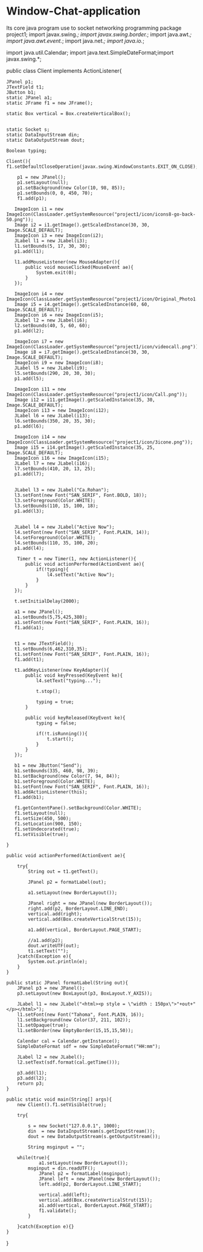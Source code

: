 # Window-Chat-application
Its core java program use to socket networking programming
package project1;
import javax.swing.*;
import javax.swing.border.*;
import java.awt.*;
import java.awt.event.*;
import java.net.*;
import java.io.*;

import java.util.Calendar;
import java.text.SimpleDateFormat;import javax.swing.*;

public class Client implements ActionListener{
    
    JPanel p1;
    JTextField t1;
    JButton b1;
    static JPanel a1;
    static JFrame f1 = new JFrame();
    
    static Box vertical = Box.createVerticalBox();
    
    
    static Socket s;
    static DataInputStream din;
    static DataOutputStream dout;
    
    Boolean typing;
    
    Client(){
	f1.setDefaultCloseOperation(javax.swing.WindowConstants.EXIT_ON_CLOSE);
        
        p1 = new JPanel();
        p1.setLayout(null);
        p1.setBackground(new Color(10, 98, 85));
        p1.setBounds(0, 0, 450, 70);
        f1.add(p1);
        
       ImageIcon i1 = new ImageIcon(ClassLoader.getSystemResource("project1/icon/icons8-go-back-50.png"));
       Image i2 = i1.getImage().getScaledInstance(30, 30, Image.SCALE_DEFAULT);
       ImageIcon i3 = new ImageIcon(i2);
       JLabel l1 = new JLabel(i3);
       l1.setBounds(5, 17, 30, 30);
       p1.add(l1);
       
       l1.addMouseListener(new MouseAdapter(){
           public void mouseClicked(MouseEvent ae){
               System.exit(0);
           }
       });
       
       ImageIcon i4 = new ImageIcon(ClassLoader.getSystemResource("project1/icon/Original_Photo1.jpg"));
       Image i5 = i4.getImage().getScaledInstance(60, 60, Image.SCALE_DEFAULT);
       ImageIcon i6 = new ImageIcon(i5);
       JLabel l2 = new JLabel(i6);
       l2.setBounds(40, 5, 60, 60);
       p1.add(l2);
       
       ImageIcon i7 = new ImageIcon(ClassLoader.getSystemResource("project1/icon/videocall.png"));
       Image i8 = i7.getImage().getScaledInstance(30, 30, Image.SCALE_DEFAULT);
       ImageIcon i9 = new ImageIcon(i8);
       JLabel l5 = new JLabel(i9);
       l5.setBounds(290, 20, 30, 30);
       p1.add(l5);
       
       ImageIcon i11 = new ImageIcon(ClassLoader.getSystemResource("project1/icon/Call.png"));
       Image i12 = i11.getImage().getScaledInstance(35, 30, Image.SCALE_DEFAULT);
       ImageIcon i13 = new ImageIcon(i12);
       JLabel l6 = new JLabel(i13);
       l6.setBounds(350, 20, 35, 30);
       p1.add(l6);
       
       ImageIcon i14 = new ImageIcon(ClassLoader.getSystemResource("project1/icon/3icone.png"));
       Image i15 = i14.getImage().getScaledInstance(35, 25, Image.SCALE_DEFAULT);
       ImageIcon i16 = new ImageIcon(i15);
       JLabel l7 = new JLabel(i16);
       l7.setBounds(410, 20, 13, 25);
       p1.add(l7);
       
       
       JLabel l3 = new JLabel("Ca.Rohan");
       l3.setFont(new Font("SAN_SERIF", Font.BOLD, 18));
       l3.setForeground(Color.WHITE);
       l3.setBounds(110, 15, 100, 18);
       p1.add(l3);   
       
       
       JLabel l4 = new JLabel("Active Now");
       l4.setFont(new Font("SAN_SERIF", Font.PLAIN, 14));
       l4.setForeground(Color.WHITE);
       l4.setBounds(110, 35, 100, 20);
       p1.add(l4);   
       
        Timer t = new Timer(1, new ActionListener(){
           public void actionPerformed(ActionEvent ae){
               if(!typing){
                   l4.setText("Active Now");
               }
           }
       });
       
       t.setInitialDelay(2000);

       a1 = new JPanel();
       a1.setBounds(5,75,425,380);
       a1.setFont(new Font("SAN_SERIF", Font.PLAIN, 16));
       f1.add(a1);
       
       
       t1 = new JTextField();
       t1.setBounds(6,462,310,35);
       t1.setFont(new Font("SAN_SERIF", Font.PLAIN, 16));
       f1.add(t1);
       
       t1.addKeyListener(new KeyAdapter(){
           public void keyPressed(KeyEvent ke){
               l4.setText("typing...");
               
               t.stop();
               
               typing = true;
           }
           
           public void keyReleased(KeyEvent ke){
               typing = false;
               
               if(!t.isRunning()){
                   t.start();
               }
           }
       });
       
       b1 = new JButton("Send");
       b1.setBounds(335, 460, 98, 39);
       b1.setBackground(new Color(7, 94, 84));
       b1.setForeground(Color.WHITE);
       b1.setFont(new Font("SAN_SERIF", Font.PLAIN, 16));
       b1.addActionListener(this);
       f1.add(b1);
        
       f1.getContentPane().setBackground(Color.WHITE);
       f1.setLayout(null);
       f1.setSize(450, 500);
       f1.setLocation(900, 150); 
       f1.setUndecorated(true);
       f1.setVisible(true);
        
    }
    
    public void actionPerformed(ActionEvent ae){
        
        try{
            String out = t1.getText();
            
            JPanel p2 = formatLabel(out);
            
            a1.setLayout(new BorderLayout());
            
            JPanel right = new JPanel(new BorderLayout());
            right.add(p2, BorderLayout.LINE_END);
            vertical.add(right);
            vertical.add(Box.createVerticalStrut(15));
            
            a1.add(vertical, BorderLayout.PAGE_START);
            
            //a1.add(p2);
            dout.writeUTF(out);
            t1.setText("");
        }catch(Exception e){
            System.out.println(e);
        }
    }
    
    public static JPanel formatLabel(String out){
        JPanel p3 = new JPanel();
        p3.setLayout(new BoxLayout(p3, BoxLayout.Y_AXIS));
        
        JLabel l1 = new JLabel("<html><p style = \"width : 150px\">"+out+"</p></html>");
        l1.setFont(new Font("Tahoma", Font.PLAIN, 16));
        l1.setBackground(new Color(37, 211, 102));
        l1.setOpaque(true);
        l1.setBorder(new EmptyBorder(15,15,15,50));
        
        Calendar cal = Calendar.getInstance();
        SimpleDateFormat sdf = new SimpleDateFormat("HH:mm");
        
        JLabel l2 = new JLabel();
        l2.setText(sdf.format(cal.getTime()));
        
        p3.add(l1);
        p3.add(l2);
        return p3;
    }
    
    public static void main(String[] args){
        new Client().f1.setVisible(true);
        
        try{
            
            s = new Socket("127.0.0.1", 1000);
            din  = new DataInputStream(s.getInputStream());
            dout = new DataOutputStream(s.getOutputStream());
            
            String msginput = "";
            
	    while(true){
                a1.setLayout(new BorderLayout());
	        msginput = din.readUTF();
            	JPanel p2 = formatLabel(msginput);
                JPanel left = new JPanel(new BorderLayout());
                left.add(p2, BorderLayout.LINE_START);
                
                vertical.add(left);
                vertical.add(Box.createVerticalStrut(15));
                a1.add(vertical, BorderLayout.PAGE_START);
                f1.validate();
            }
            
        }catch(Exception e){}
    }    
}
